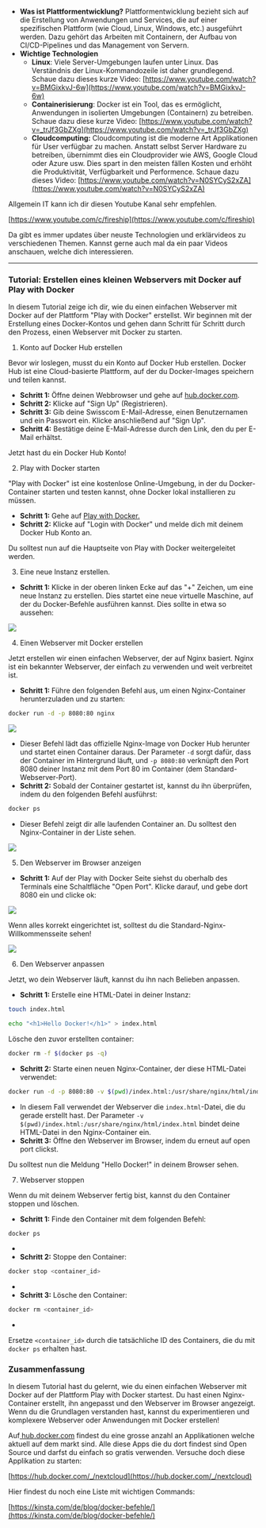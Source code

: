 - **Was ist Plattformentwicklung?** Plattformentwicklung bezieht sich auf die Erstellung von Anwendungen und Services, die auf einer spezifischen Plattform (wie Cloud, Linux, Windows, etc.) ausgeführt werden. Dazu gehört das Arbeiten mit Containern, der Aufbau von CI/CD-Pipelines und das Management von Servern.
- **Wichtige Technologien**
    - **Linux**: Viele Server-Umgebungen laufen unter Linux. Das Verständnis der Linux-Kommandozeile ist daher grundlegend. Schaue dazu dieses kurze Video: [https://www.youtube.com/watch?v=BMGixkvJ-6w](https://www.youtube.com/watch?v=BMGixkvJ-6w)
    - **Containerisierung**: Docker ist ein Tool, das es ermöglicht, Anwendungen in isolierten Umgebungen (Containern) zu betreiben. Schaue dazu diese kurze Video: [https://www.youtube.com/watch?v=_trJf3GbZXg](https://www.youtube.com/watch?v=_trJf3GbZXg)
    - **Cloudcomputing:** Cloudcomputing ist die moderne Art Applikationen für User verfügbar zu machen. Anstatt selbst Server Hardware zu betreiben, übernimmt dies ein Cloudprovider wie AWS, Google Cloud oder Azure usw. Dies spart in den meisten fällen Kosten und erhöht die Produktivität, Verfügbarkeit und Performence. Schaue dazu dieses Video: [https://www.youtube.com/watch?v=N0SYCyS2xZA](https://www.youtube.com/watch?v=N0SYCyS2xZA)

Allgemein IT kann ich dir diesen Youtube Kanal sehr empfehlen.

[https://www.youtube.com/c/fireship](https://www.youtube.com/c/fireship)

Da gibt es immer updates über neuste Technologien und erklärvideos zu verschiedenen Themen. Kannst gerne auch mal da ein paar Videos anschauen, welche dich interessieren.

---

### Tutorial: Erstellen eines kleinen Webservers mit Docker auf Play with Docker

In diesem Tutorial zeige ich dir, wie du einen einfachen Webserver mit Docker auf der Plattform "Play with Docker" erstellst. Wir beginnen mit der Erstellung eines Docker-Kontos und gehen dann Schritt für Schritt durch den Prozess, einen Webserver mit Docker zu starten.

1. Konto auf Docker Hub erstellen

Bevor wir loslegen, musst du ein Konto auf Docker Hub erstellen. Docker Hub ist eine Cloud-basierte Plattform, auf der du Docker-Images speichern und teilen kannst.

- **Schritt 1:** Öffne deinen Webbrowser und gehe auf [hub.docker.com](https://hub.docker.com/).
- **Schritt 2:** Klicke auf "Sign Up" (Registrieren).
- **Schritt 3:** Gib deine Swisscom E-Mail-Adresse, einen Benutzernamen und ein Passwort ein. Klicke anschließend auf "Sign Up".
- **Schritt 4:** Bestätige deine E-Mail-Adresse durch den Link, den du per E-Mail erhältst.

Jetzt hast du ein Docker Hub Konto!

2. Play with Docker starten

"Play with Docker" ist eine kostenlose Online-Umgebung, in der du Docker-Container starten und testen kannst, ohne Docker lokal installieren zu müssen.

- **Schritt 1:** Gehe auf [Play with Docker.](https://labs.play-with-docker.com/)
- **Schritt 2:** Klicke auf "Login with Docker" und melde dich mit deinem Docker Hub Konto an.

Du solltest nun auf die Hauptseite von Play with Docker weitergeleitet werden.

3. Eine neue Instanz erstellen.

- **Schritt 1:** Klicke in der oberen linken Ecke auf das "+" Zeichen, um eine neue Instanz zu erstellen. Dies startet eine neue virtuelle Maschine, auf der du Docker-Befehle ausführen kannst. Dies sollte in etwa so aussehen:

![](https://slabstatic.com/prod/uploads/ptzfq7y2/posts/images/preload/UhLEloDr50v3NRfeNAMMXz18.png)

4. Einen Webserver mit Docker erstellen

Jetzt erstellen wir einen einfachen Webserver, der auf Nginx basiert. Nginx ist ein bekannter Webserver, der einfach zu verwenden und weit verbreitet ist.

- **Schritt 1:** Führe den folgenden Befehl aus, um einen Nginx-Container herunterzuladen und zu starten:

```bash
docker run -d -p 8080:80 nginx
```

![](https://slabstatic.com/prod/uploads/ptzfq7y2/posts/images/preload/OFZd9Lnl49bZMqwJaAD0-APg.png)



- Dieser Befehl lädt das offizielle Nginx-Image von Docker Hub herunter und startet einen Container daraus. Der Parameter `-d` sorgt dafür, dass der Container im Hintergrund läuft, und `-p 8080:80` verknüpft den Port 8080 deiner Instanz mit dem Port 80 im Container (dem Standard-Webserver-Port).
- **Schritt 2:** Sobald der Container gestartet ist, kannst du ihn überprüfen, indem du den folgenden Befehl ausführst:

```bash
docker ps
```

- Dieser Befehl zeigt dir alle laufenden Container an. Du solltest den Nginx-Container in der Liste sehen.

![](https://slabstatic.com/prod/uploads/ptzfq7y2/posts/images/preload/4VvUox_7TUbGO3fkH1qNZAAV.png)

5. Den Webserver im Browser anzeigen

- **Schritt 1:** Auf der Play with Docker Seite siehst du oberhalb des Terminals eine Schaltfläche "Open Port". Klicke darauf, und gebe dort 8080 ein und clicke ok:

![](https://slabstatic.com/prod/uploads/ptzfq7y2/posts/images/preload/w24HTZLEnAsrTURnzTMquOTR.png)

Wenn alles korrekt eingerichtet ist, solltest du die Standard-Nginx-Willkommensseite sehen!

![](https://slabstatic.com/prod/uploads/ptzfq7y2/posts/images/preload/IaiYsm_uaRqadxufILbas_6P.png)



6. Den Webserver anpassen

Jetzt, wo dein Webserver läuft, kannst du ihn nach Belieben anpassen.

- **Schritt 1:** Erstelle eine HTML-Datei in deiner Instanz:

```bash
touch index.html
```

```bash
echo "<h1>Hello Docker!</h1>" > index.html
```

Lösche den zuvor erstellten container:

```bash
docker rm -f $(docker ps -q)
```

- **Schritt 2:** Starte einen neuen Nginx-Container, der diese HTML-Datei verwendet:

```bash
docker run -d -p 8080:80 -v $(pwd)/index.html:/usr/share/nginx/html/index.html nginx
```

- In diesem Fall verwendet der Webserver die `index.html`-Datei, die du gerade erstellt hast. Der Parameter `-v $(pwd)/index.html:/usr/share/nginx/html/index.html` bindet deine HTML-Datei in den Nginx-Container ein.
- **Schritt 3:** Öffne den Webserver im Browser, indem du erneut auf open port clickst.

Du solltest nun die Meldung "Hello Docker!" in deinem Browser sehen.

7. Webserver stoppen

Wenn du mit deinem Webserver fertig bist, kannst du den Container stoppen und löschen.

- **Schritt 1:** Finde den Container mit dem folgenden Befehl:

```bash
docker ps
```

- 
- **Schritt 2:** Stoppe den Container:

```bash
docker stop <container_id>
```

- 
- **Schritt 3:** Lösche den Container:

```bash
docker rm <container_id>
```

- 

Ersetze `<container_id>` durch die tatsächliche ID des Containers, die du mit `docker ps` erhalten hast.

### Zusammenfassung

In diesem Tutorial hast du gelernt, wie du einen einfachen Webserver mit Docker auf der Plattform Play with Docker startest. Du hast einen Nginx-Container erstellt, ihn angepasst und den Webserver im Browser angezeigt. Wenn du die Grundlagen verstanden hast, kannst du experimentieren und komplexere Webserver oder Anwendungen mit Docker erstellen!

Auf[ hub.docker.com](https://hub.docker.com) findest du eine grosse anzahl an Applikationen welche aktuell auf dem markt sind. Alle diese Apps die du dort findest sind Open Source und darfst du einfach so gratis verwenden. Versuche doch diese Applikation zu starten:

[https://hub.docker.com/_/nextcloud](https://hub.docker.com/_/nextcloud)



Hier findest du noch eine Liste mit wichtigen Commands:

[https://kinsta.com/de/blog/docker-befehle/](https://kinsta.com/de/blog/docker-befehle/)
